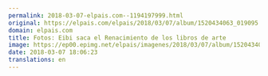 ```yaml
---
permalink: 2018-03-07-elpais.com--1194197999.html
original: https://elpais.com/elpais/2018/03/07/album/1520434063_019095.html#?ref=rss&format=simple&link=link
domain: elpais.com
title: Fotos: Eibi saca el Renacimiento de los libros de arte
image: https://ep00.epimg.net/elpais/imagenes/2018/03/07/album/1520434063_019095_1520441744_rrss_normal.jpg
date: 2018-03-07 18:06:23
translations: en
---
```


